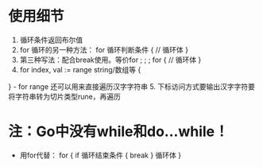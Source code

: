 # 使用细节
1. 循环条件返回布尔值
2. for 循环的另一种方法：
    for 循环判断条件 {
        // 循环体
    }
3. 第三种写法：配合break使用。等价for ; ; ; 
    for {
        // 循环体
    }
4. for index, val := range string/数组等 {

}
    - for range 还可以用来直接遍历汉字字符串
5. 下标访问方式要输出汉字字符要将字符串转为切片类型rune，再遍历

# 注：Go中没有while和do...while！
- 用for代替：
    for {
        if 循环结束条件 {
            break
        }
        循环体
    }